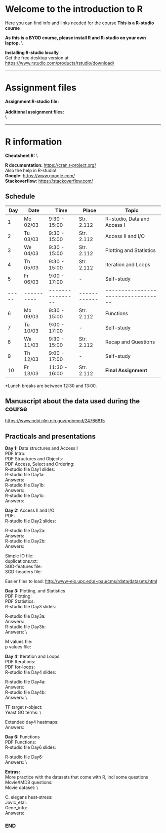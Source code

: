 
# Welcome to the introduction to R

Here you can find info and links needed for the course
**This is a R-studio course**

**As this is a BYOD course, please install R and R-studio on your own laptop.** \

**Installing R-studio locally**\
Get the free desktop version at:
https://www.rstudio.com/products/rstudio/download/


--------------------------------------------------------------------------------------
# Assignment files 

**Assignment R-studio file:** \
\
**Additional assignment files:** \
\


--------------------------------------------------------------------------------------

# R information

**Cheatsheet R:** \

**R documentation:** https://cran.r-project.org/ \
Also the help in R-studio! \
**Google:** https://www.google.com/ \
**Stackoverflow:** https://stackoverflow.com/ 

## Schedule

| Day | Date     | Time           | Place      | Topic                            |
|-----|----------|----------------|------------|----------------------------------|
| 1   | Mo 02/03 |  9:30 - 15:00  | Str. 2.112 | R-studio, Data and Access I      |
| 2   | Tu 03/03 |  9:30 - 15:00  | Str. 2.112 | Access II and I/O                |
| 3   | We 04/03 |  9:30 - 15:00  | Str. 2.112 | Plotting and Statistics          |
| 4   | Th 05/03 |  9:30 - 15:00  | Str. 2.112 | Iteration and Loops              |
| 5   | Fr 06/03 |  9:00 - 17:00  | -          | Self-study			                  |
|-----|----------|----------------|------------|----------------------------------|
| 6   | Mo 09/03 |  9:30 - 15:00  | Str. 2.112 | Functions  			                |
| 7   | Tu 10/03 |  9:00 - 17:00  | -          | Self-study		                    |
| 8   | We 11/03 |  9:30 - 15:00  | Str. 2.112 | Recap and Questions		          |
| 9   | Th 12/03 |  9:00 - 17:00  | -          | Self-study		                    |
| 10  | Fr 13/03 |  11:30 - 16:00 | Str. 2.112 | **Final Assignment** 		        |


*Lunch breaks are between 12:30 and 13:00. 

## Manuscript about the data used during the course
https://www.ncbi.nlm.nih.gov/pubmed/24766815

## Practicals and presentations ###

**Day 1:** Data structures and Access I\
PDF Intro: \
PDF Structures and Objects: \
PDF Access, Select and Ordering: \
R-studio file Day1 slides:  \
R-studio file Day1a:  \
Answers: \
R-studio file Day1b: \
Answers: \
R-studio file Day1c: \
Answers: 
 

**Day 2:** Access II and I/O \
PDF: \
R-studio file Day2 slides:  

R-studio file Day2a: \
Answers: \
R-studio file Day2b: \
Answers: 

Simple IO file: \
duplications.txt: \
SGD-features file: \
SGD-headers file:  

Easier files to load:  http://www-eio.upc.edu/~pau/cms/rdata/datasets.html 

**Day 3:** Plotting, and Statistics \
PDF Plotting: \
PDF Statistics: \
R-studio file Day3 slides: 

R-studio file Day3a: \
Answers: \
R-studio file Day3b: \
Answers:  \

M values file: \
p values file: 

**Day 4:** Iteration and Loops \
PDF Iterations: \
PDF for-loops: \
R-studio file Day4 slides: 

R-studio file Day4a: \
Answers: \
R-studio file Day4b: \
Answers: \

TF target r-object: \
Yeast GO terms: \

Extended day4 heatmaps: \
Answers: 

**Day 6:** Functions \
PDF Functions: \
R-studio file Day6 slides: 

R-studio file Day6: \
Answers: \


**Extras:** \
More practice with the datasets that come with R, incl some questions \
Movie/IMDB questions: \
Movie dataset: \

C. elegans heat-stress: \
Jovic_etal: \
Gene_info: \
Answers: 


### END
